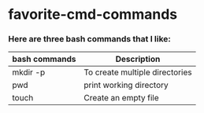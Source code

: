 # favorite-cmd-commands

### Here are three bash commands that I like:

| bash commands | Description                    |
| ------------- | ------------------------------ |
| mkdir -p      | To create multiple directories |
| pwd           | print working directory        |
| touch         | Create an empty file           |
